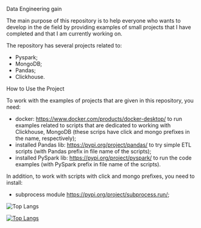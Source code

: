 Data Engineering gain

The main purpose of this repository is to help everyone who wants to develop in the de field by providing examples of small projects that I have completed and that I am currently working on. 

The repository has several projects related to:
  - Pyspark; 
  - MongoDB; 
  - Pandas; 
  - Clickhouse.


How to Use the Project

To work with the examples of projects that are given in this repository, you need:
  - docker: https://www.docker.com/products/docker-desktop/ to run examples related to scripts that are dedicated to working with Clickhouse, MongoDB (these scrips have click and mongo prefixes in the name,             respectively);
  - installed Pandas lib: https://pypi.org/project/pandas/ to try simple ETL scripts (with Pandas prefix in file name of the scripts);
  - installed PySpark lib: https://pypi.org/project/pyspark/ to run the code examples (with PySpark prefix in file name of the scripts).

In addition, to work with scripts with click and mongo prefixes, you need to install:
  - subprocess module https://pypi.org/project/subprocess.run/;



![Top Langs](https://github-readme-stats.vercel.app/api/top-langs/?username=IlyaKleyn&size_weight=0.5&count_weight=0.5)


[![Top Langs](https://github-readme-stats.vercel.app/api/top-langs/?username=IlyaKleyn&layout=donut)](https://github.com/anuraghazra/github-readme-stats)
  
